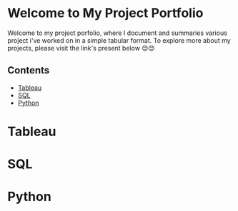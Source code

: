 # Welcome to My Project Portfolio
Welcome to my project porfolio, where I document and summaries various project i've worked on in a simple tabular format. To explore more about my projects, please visit the link's present below 😊😊


## Contents 
- [Tableau](#tableau)
- [SQL](#sql)
- [Python](#python)

# Tableau 

# SQL 

# Python 
